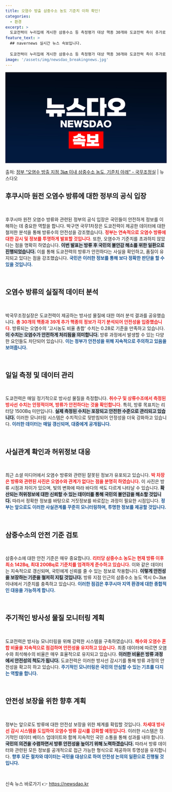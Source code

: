 ```yaml
---
title: 오염수 방출 삼중수소 농도 기준치 이하 확인!
categories:
  - 환경
excerpt: >
  도쿄전력이 누리집에 게시한 삼중수소 등 측정평가 대상 핵종 30개와 도쿄전력 측이 추가로 공개하기로 약속한 …
feature_text: >
  ## navernews 실시간 뉴스 속보입니다.

  도쿄전력이 누리집에 게시한 삼중수소 등 측정평가 대상 핵종 30개와 도쿄전력 측이 추가로 공개하기로 약속한 …
image: '/assets/img/newsdao_breakingnews.jpg'
---
```


![뉴스다오 속보](/assets/img/newsdao_breakingnews.jpg)

<p>출처: <a href="https://newsdao.kr/1723" rel="dofollow">정부 “오염수 방출 지점 3㎞ 이내 삼중수소 농도, 기준치 아래” - 국무조정실</a> | 뉴스다오</p>

<h2 data-ke-size="size26">후쿠시마 원전 오염수 방류에 대한 정부의 공식 입장</h2>

<p data-ke-size="size16">&nbsp;</p>

후쿠시마 원전 오염수 방류와 관련된 정부의 공식 입장은 국민들이 안전하게 정보를 이해하는 데 중요한 역할을 합니다. 박구연 국무1차장은 도쿄전력이 제공한 데이터에 대한 철저한 분석을 통해 방류수의 안전성을 강조했습니다. <b><span style="color: #ee2323;">정부는 연속적으로 오염수 방류에 대한 감시 및 정보를 투명하게 발표할 것입니다.</span></b> 또한, 오염수가 기준치를 초과하지 않았다는 점을 명확히 하였습니다. <b><span style="background-color: #21538527;">이번 발표는 방류 후 국민의 불안감 해소를 위한 일환으로 진행되었습니다.</span></b> 이를 통해 도쿄전력의 방류가 안전하다는 사실을 확인하고, 품질이 유지되고 있다는 점을 강조했습니다. <b><span style="color: #1a5490;">국민은 이러한 정보를 통해 보다 정확한 판단을 할 수 있을 것입니다.</span></b>

<p data-ke-size="size16">&nbsp;</p>

<h2 data-ke-size="size26">오염수 방류의 실질적 데이터 분석</h2>

<p data-ke-size="size16">&nbsp;</p>

박국무조정실장은 도쿄전력이 제공하는 방사성 물질에 대한 여러 분석 결과를 공유했습니다. <b><span style="color: #ee2323;">총 30개의 핵종과 39개 추가 핵종의 정보가 각기 분석되어 안전성을 입증했습니다.</span></b> 방류되는 오염수의 '고시농도 비율 총합' 수치는 0.28로 기준을 만족하고 있습니다. <b><span style="background-color: #21538527;">이 수치는 오염수가 안전하게 처리됨을 의미합니다.</span></b> 방류 과정에서 발생할 수 있는 다양한 요인들도 차단되어 있습니다. <b><span style="color: #1a5490;">이는 정부가 안전성을 위해 지속적으로 주의하고 있음을 보여줍니다.</span></b>

<p data-ke-size="size16">&nbsp;</p>

<h2 data-ke-size="size26">일일 측정 및 데이터 관리</h2>

<p data-ke-size="size16">&nbsp;</p>

도쿄전력은 매일 정기적으로 방사성 물질을 측정합니다. <b><span style="color: #ee2323;">취수구 및 상류수조에서 측정된 방사선 수치는 안정적이며, 방류가 안전하다는 것을 확인합니다.</span></b> 특히, 방류 목표치는 리터당 1500Bq 미만입니다. <b><span style="background-color: #21538527;">실제 측정된 수치는 포장되고 안전한 수준으로 관리되고 있습니다.</span></b> 이러한 모니터링 시스템은 수치적으로 뒷받침되어 안정성을 더욱 강화하고 있습니다. <b><span style="color: #1a5490;">이러한 데이터는 매일 갱신되며, 대중에게 공개됩니다.</span></b>

<p data-ke-size="size16">&nbsp;</p>

<h2 data-ke-size="size26">사실관계 확인과 허위정보 대응</h2>

<p data-ke-size="size16">&nbsp;</p>

최근 소셜 미디어에서 오염수 방류와 관련된 잘못된 정보가 유포되고 있습니다. <b><span style="color: #ee2323;">박 차장은 방류와 관련된 사진은 오염수와 관계가 없다는 점을 분명히 하였습니다.</span></b> 이 사진은 방류 시점과 차이가 있으며, 빛의 변화에 따라 바다의 색도 다르게 나타날 수 있습니다. <b><span style="background-color: #21538527;">확산되는 허위정보에 대한 신뢰할 수 있는 데이터를 통해 국민의 불안감을 해소할 것입니다.</span></b> 따라서 정확한 정보를 바탕으로 거짓정보를 바로잡는 과정이 필요한 시점입니다. <b><span style="color: #1a5490;">정부는 앞으로도 이러한 사실관계를 꾸준히 모니터링하며, 투명한 정보를 제공할 것입니다.</span></b>

<p data-ke-size="size16">&nbsp;</p>

<h2 data-ke-size="size26">삼중수소의 안전 기준 검토</h2>

<p data-ke-size="size16">&nbsp;</p>

삼중수소에 대한 안전 기준은 매우 중요합니다. <b><span style="color: #ee2323;">리터당 삼중수소 농도는 현재 방류 이후 최소 142Bq, 최대 200Bq로 기준치를 엄격하게 준수하고 있습니다.</span></b> 이와 같은 데이터는 지속적으로 갱신되며, 국민에게 신뢰를 줄 수 있는 정보로 작용합니다. <b><span style="background-color: #21538527;">이렇게 안전성을 보장하는 기준을 철저히 지킬 것입니다.</span></b> 방류 지점 인근의 삼중수소 농도 역시 0~3㎞ 이내에서 기준치를 충족하고 있습니다. <b><span style="color: #1a5490;">이러한 점검은 후쿠시마 지역 환경에 대한 종합적인 대응을 가능하게 합니다.</span></b>

<p data-ke-size="size16">&nbsp;</p>

<h2 data-ke-size="size26">주기적인 방사성 물질 모니터링 계획</h2>

<p data-ke-size="size16">&nbsp;</p>

도쿄전력은 방사능 모니터링을 위해 강력한 시스템을 구축하였습니다. <b><span style="color: #ee2323;">해수와 오염수 혼합 비율을 지속적으로 점검하며 안전성을 유지하고 있습니다.</span></b> 최종 데이터에 따르면 오염수와 희석해수의 비율은 매우 효율적으로 유지되고 있습니다. <b><span style="background-color: #21538527;">이러한 비율은 방류 과정에서 안전성의 척도가 됩니다.</span></b> 도쿄전력은 이러한 방사선 감시기를 통해 방류 과정의 안전성을 확고히 하고 있습니다. <b><span style="color: #1a5490;">주기적인 모니터링은 국민의 안심할 수 있는 기초를 다지는 역할을 합니다.</span></b>

<p data-ke-size="size16">&nbsp;</p>

<h2 data-ke-size="size26">안전성 보장을 위한 향후 계획</h2>

<p data-ke-size="size16">&nbsp;</p>

정부는 앞으로도 방류에 대한 안전성 보장을 위한 체계를 확립할 것입니다. <b><span style="color: #ee2323;">차세대 방사선 감시 시스템을 도입하여 오염수 방류 감시를 강화할 예정입니다.</span></b> 이러한 시스템은 정기적인 데이터 베이스 업데이트와 함께 지속적인 국민 소통을 통해 성과를 내야 합니다. <b><span style="background-color: #21538527;">국민의 의견을 수렴하면서 방류 안전성을 높이기 위해 노력하겠습니다.</span></b> 따라서 방류 데이터와 관련된 모든 정보를 공개적으로 접근 가능한 형식으로 제공하여 투명성을 유지합니다. <b><span style="color: #1a5490;">향후 모든 절차와 데이터는 국민을 대상으로 하여 안전성 논의의 일환으로 진행될 것입니다.</span></b>

<p data-ke-size="size16">&nbsp;</p> 

신속 뉴스 바로가기 👉 <a href="https://newsdao.kr" rel="dofollow">https://newsdao.kr</a>


